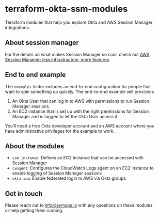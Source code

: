 # terraform-okta-ssm-modules

Terraform modules that help you explore Okta and AWS Session Manager integrations.

## About session manager

For the details on what makes Session Manager so cool, check out [AWS Session Manager: less infrastructure, more features](docs/AWSSessionManagerLessInfrastructureMoreFeatures.md).

## End to end example

The `examples` folder includes an end-to-end configuration for people that want to spin something up quickly. The end-to-end example will provision:

1. An Okta User that can log in to AWS with permissions to run Session Manager sessions.
2. An EC2 instance that is set up with the right permissions for Session Manager and is tagged to let the Okta User access it.

You'll need a free Okta developer account and an AWS account where you have administrative privileges for the example to work.

## About the modules

* `ssm_instance`: Defines an EC2 instance that can be accessed with Session Manager
* `cwagent`: Configures the CloudWatch Logs agent on an EC2 instance to enable logging of Session Manager sessions
* `okta-iam`: Enable federated login to AWS via Okta groups

## Get in touch

Please reach out to info@symops.io with any questions on these modules or help getting them running.
